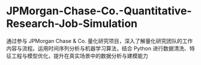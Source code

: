 # JPMorgan-Chase-Co.-Quantitative-Research-Job-Simulation
通过参与 JPMorgan Chase &amp; Co. 量化研究项目，深入了解量化研究团队的工作内容与流程。运用时间序列分析与机器学习算法，结合 Python 进行数据清洗、特征工程与模型优化，提升在真实场景中的数据分析与建模能力
